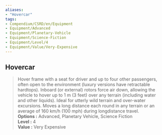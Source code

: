 ```yaml
---
aliases:
- "Hovercar"
tags:
- Compendium/CSRD/en/Equipment
- Equipment/Advanced
- Equipment/Planetary-Vehicle
- Equipment/Science-Fiction
- Equipment/Level/4
- Equipment/Value/Very-Expensive
---
```


  
## Hovercar  
  
>Hover frame with a seat for driver and up to four other passengers, often open to the environment (luxury versions have retractable hardtops). Inboard (or external) rotors force air down, allowing the vehicle to hover up to 1 m (3 feet) over any terrain (including water and other liquids). Ideal for utterly wild terrain and over-water excursions. Moves a long distance each round in any terrain or an average of 160 km/h (100 mph) during longdistance travel.  
> **Options :** Advanced, Planetary Vehicle, Science Fiction  
> **Level :** 4  
> **Value :** Very Expensive